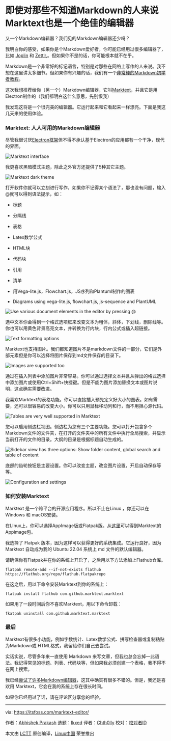 [#]: subject: "Marktext is an Excellent Editor Even for Those Who Don’t Know Markdown"
[#]: via: "https://itsfoss.com/marktext-editor/"
[#]: author: "Abhishek Prakash https://itsfoss.com/"
[#]: collector: "lkxed"
[#]: translator: " Chth0lly"
[#]: reviewer: " "
[#]: publisher: " "
[#]: url: " "

即使对那些不知道Markdown的人来说Marktext也是一个绝佳的编辑器
======

又一个Markdown编辑器？我们见的Markdown编辑器还少吗？

我明白你的感受，如果你是个Markdown爱好者，你可能已经用过很多编辑器了，比如 [Joplin][1] 和 [Zettlr][2],。但如果你不是的话，你可能根本就不在乎。

Markdown是一个非常好的标记语言，特别是对那些在网络上写作的人来说。我不想在这里讲太多细节。但如果你有兴趣的话，我们有一个[非常棒的Markdown初学者教程][3]。

这次我想推荐给你（另一个）Markdown编辑器，它叫[Marktext][4]，并且它是用Electron制作的（我们都明白这什么意思，先别恨我）

我发现这将是一个很完美的编辑器。它运行起来和它看起来一样漂亮。下面是我这几天来的使用体验。

### Marktext: 人人可用的Markdown编辑器

尽管我很讨厌[Electron框架][5]但不得不承认基于Electron的应用都有一个干净，现代的界面。

![Marktext interface][6]

我更喜欢黑暗模式主题，除此之外官方还提供了5种其它主题。

![Marktext dark theme][7]

打开软件你就可以立刻进行写作，如果你不记得某个语法了，那也没有问题，输入@就可以得到语法提示，如：

* 标题
* 分隔线
* 表格
* Latex数学公式
* HTML块
* 代码块
* 引用
* 清单
* 用Vega-lite.js，Flowchart.js，JS序列和Plantuml制作的图表

* Diagrams using vega-lite.js, flowchart.js, js-sequence and PlantUML

![Use various document elements in the editor by pressing @][8]

选中文本你会得到一个格式选项框来改变文本为粗体，斜体，下划线，删除线等。你也可以用黄色背景高亮文本，并转换为行内块，行内公式或插入超链接。

![Text formatting options][9]

Marktext也支持图片。我们都知道图片不是markdown文件的一部分，它们是外部元素但是你可以选择将图片保存到md文件保存的目录下。

![Images are supported too][10]

通过在插入列表中添加图片非常容易。你可以通过选择文本并且从弹出的格式选择中添加图片或使用Ctrl+Shift+快捷键。但是不能为图片添加替换文本或图片说明，这点确实需要改进。

我喜欢Marktext的表格功能。你可以直接插入预先定义好大小的图表。如有需要，还可以很容易的改变大小。你可以只用鼠标移动列和行，而不用担心源代码。

![Tables are very well supported in Marktext][11]

您可以启用侧边栏视图。侧边栏为您有三个主要功能。您可以打开包含多个Markdown文件的文件夹，在打开的文件夹中的所有文件中执行全局搜索，并显示当前打开的文件的目录。大纲的目录是根据标题自动生成的。

![Sidebar view has three options: Show folder content, global search and table of content][12]

底部的齿轮按钮是主要设置。你可以改变主题，改变图片设置，开启自动保存等等。

![Configuration and settings][13]

### 如何安装Marktext

Marktext 是一个跨平台的开源应用程序。所以不止在Linux ，你还可以在 Windows 和 macOS安装。

在LInux上，你可以选择AppImage版或Flatpak版。从[这里][14]可以得到Marktext的Appimage包。

我选择了 Flatpak 版本，因为这样可以获得更好的系统集成。它运行良好，因为 Marktext 自动成为我的 Ubuntu 22.04 系统上 md 文件的默认编辑器。

请确保你有Flatpak并在你的系统上开启了，之后用以下方法添加上Flathub仓库。

```
flatpak remote-add --if-not-exists flathub https://flathub.org/repo/flathub.flatpakrepo
```

在这之后，用以下命令安装Marktext到你的系统上：

```
flatpak install flathub com.github.marktext.marktext
```

如果用了一段时间后你不喜欢Marktext，用以下命令卸载：

```
fkatpak uninstall com.github.marktext.marktext
```

### 最后

Marktext有很多小功能，例如字数统计、Latex数学公式、拼写检查器或复制粘贴为Markdown或 HTML格式，我留给你们自己去尝试。

实话实说，尽管多年来一直使用 Markdown 来写文章，但我也总会忘掉一此语法。我记得常见的标题、列表、代码块等，但如果我必须创建一个表格，我不得不在网上搜索。

我已经[尝试了许多Markdown编辑器][15]，这其中确实有很多不错的。但是，我还是喜欢用 Marktext，它会在我的系统上存在很长时间。

如果你已经用过了话，请在评论区分享您的经验。

--------------------------------------------------------------------------------

via: https://itsfoss.com/marktext-editor/

作者：[Abhishek Prakash][a]
选题：[lkxed][b]
译者：[Chth0lly](https://github.com/译者ID)
校对：[校对者ID](https://github.com/)

本文由 [LCTT](https://github.com/LCTT/TranslateProject) 原创编译，[Linux中国](https://linux.cn/) 荣誉推出

[a]: https://itsfoss.com/
[b]: https://github.com/lkxed
[1]: https://itsfoss.com/joplin/
[2]: https://itsfoss.com/zettlr-markdown-editor/
[3]: https://itsfoss.com/markdown-guide/
[4]: https://github.com/marktext/marktext/
[5]: https://www.electronjs.org/
[6]: https://itsfoss.com/wp-content/uploads/2022/08/marktext-interface.png
[7]: https://itsfoss.com/wp-content/uploads/2022/08/marktext-dark-theme.png
[8]: https://itsfoss.com/wp-content/uploads/2022/08/marktext-insert-options.png
[9]: https://itsfoss.com/wp-content/uploads/2022/08/text-formatting-options-marktext.png
[10]: https://itsfoss.com/wp-content/uploads/2022/08/images-in-marktext.png
[11]: https://itsfoss.com/wp-content/uploads/2022/08/tables-in-marktext.png
[12]: https://itsfoss.com/wp-content/uploads/2022/08/sidebar-view-marktext.png
[13]: https://itsfoss.com/wp-content/uploads/2022/08/marktext-settings.png
[14]: https://github.com/marktext/marktext/releases
[15]: https://itsfoss.com/best-markdown-editors-linux/
